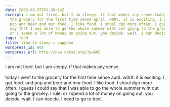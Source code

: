 ```yaml
---
date: 2003-08-25T01:20:14Z
excerpt: i am not tired. but I am sleepy. if that makes any sense.today I went to
  the grocery for the first time sense april. w00t. it is exciting. I got food. and
  pop and beer and mor food. I like food. I shoul dgo more often. I guess I could
  say that I was able to go the whole summer wiht out going to the grocery. I rule.
  or I spend a lot of money on going out. you decide. wait. I can decide. ...
tags: food
title: time to sleep i suppose
wordpress_id: 605
wordpress_url: http://new.nata2.org/?p=605
---
```


i am not tired. but I am sleepy. if that makes any sense.<br/><br/>today I went to the grocery for the first time sense april. w00t. it is exciting. I got food. and pop and beer and mor food. I like food. I shoul dgo more often. I guess I could say that I was able to go the whole summer wiht out going to the grocery. I rule. or I spend a lot of money on going out. you decide. wait. I can decide. I need to go to bed. 
